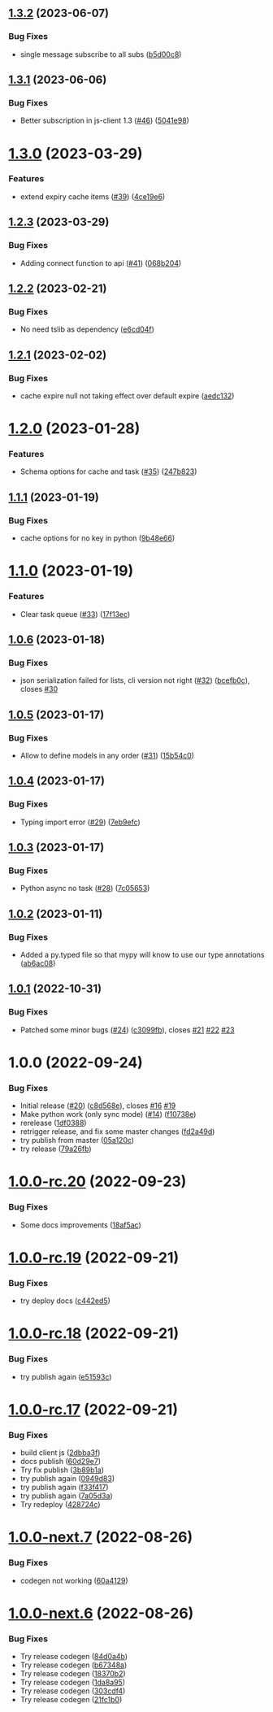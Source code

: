 ## [1.3.2](https://github.com/uvop/memorix/compare/v1.3.1...v1.3.2) (2023-06-07)


### Bug Fixes

* single message subscribe to all subs ([b5d00c8](https://github.com/uvop/memorix/commit/b5d00c8f0afd5d313b0331ac46ad9542282b8890))

## [1.3.1](https://github.com/uvop/memorix/compare/v1.3.0...v1.3.1) (2023-06-06)


### Bug Fixes

* Better subscription in js-client 1.3 ([#46](https://github.com/uvop/memorix/issues/46)) ([5041e98](https://github.com/uvop/memorix/commit/5041e98ea92f93dc34de083a7e0b75becd260c11))

# [1.3.0](https://github.com/uvop/memorix/compare/v1.2.3...v1.3.0) (2023-03-29)


### Features

* extend expiry cache items ([#39](https://github.com/uvop/memorix/issues/39)) ([4ce19e6](https://github.com/uvop/memorix/commit/4ce19e6512c14c5eddd43762f92c12ed2e746ecd))

## [1.2.3](https://github.com/uvop/memorix/compare/v1.2.2...v1.2.3) (2023-03-29)


### Bug Fixes

* Adding connect function to api ([#41](https://github.com/uvop/memorix/issues/41)) ([068b204](https://github.com/uvop/memorix/commit/068b204f50c9760732fa602dfb3d6f4083addf28))

## [1.2.2](https://github.com/uvop/memorix/compare/v1.2.1...v1.2.2) (2023-02-21)


### Bug Fixes

* No need tslib as dependency ([e6cd04f](https://github.com/uvop/memorix/commit/e6cd04fba20c382564090baa0ae533bbaf83ae7b))

## [1.2.1](https://github.com/uvop/memorix/compare/v1.2.0...v1.2.1) (2023-02-02)


### Bug Fixes

* cache expire null not taking effect over default expire ([aedc132](https://github.com/uvop/memorix/commit/aedc1329279df36f32e4a4dffe6f24f5f16c54cf))

# [1.2.0](https://github.com/uvop/memorix/compare/v1.1.1...v1.2.0) (2023-01-28)


### Features

* Schema options for cache and task ([#35](https://github.com/uvop/memorix/issues/35)) ([247b823](https://github.com/uvop/memorix/commit/247b823858421ad3135526059b06489b32c4f779))

## [1.1.1](https://github.com/uvop/memorix/compare/v1.1.0...v1.1.1) (2023-01-19)


### Bug Fixes

* cache options for no key in python ([9b48e66](https://github.com/uvop/memorix/commit/9b48e667bcccca5cf5409fb43161d126389a096e))

# [1.1.0](https://github.com/uvop/memorix/compare/v1.0.6...v1.1.0) (2023-01-19)


### Features

* Clear task queue ([#33](https://github.com/uvop/memorix/issues/33)) ([17f13ec](https://github.com/uvop/memorix/commit/17f13ec6c55dbb84e372edff0bda65889c5ee7f6))

## [1.0.6](https://github.com/uvop/memorix/compare/v1.0.5...v1.0.6) (2023-01-18)


### Bug Fixes

* json serialization failed for lists, cli version not right ([#32](https://github.com/uvop/memorix/issues/32)) ([bcefb0c](https://github.com/uvop/memorix/commit/bcefb0c56d5cce650352e9d5766a5ba5c21e10b4)), closes [#30](https://github.com/uvop/memorix/issues/30)

## [1.0.5](https://github.com/uvop/memorix/compare/v1.0.4...v1.0.5) (2023-01-17)


### Bug Fixes

* Allow to define models in any order ([#31](https://github.com/uvop/memorix/issues/31)) ([15b54c0](https://github.com/uvop/memorix/commit/15b54c024f4121a4832dc92c30a6a5be836c6ba8))

## [1.0.4](https://github.com/uvop/memorix/compare/v1.0.3...v1.0.4) (2023-01-17)


### Bug Fixes

* Typing import error ([#29](https://github.com/uvop/memorix/issues/29)) ([7eb9efc](https://github.com/uvop/memorix/commit/7eb9efc16531db7348452e981ed4e14f008ea557))

## [1.0.3](https://github.com/uvop/memorix/compare/v1.0.2...v1.0.3) (2023-01-17)


### Bug Fixes

* Python async no task ([#28](https://github.com/uvop/memorix/issues/28)) ([7c05653](https://github.com/uvop/memorix/commit/7c0565384b4d900db0e56af602fc2a7c9bab70da))

## [1.0.2](https://github.com/uvop/memorix/compare/v1.0.1...v1.0.2) (2023-01-11)


### Bug Fixes

* Added a py.typed file so that mypy will know to use our type annotations ([ab6ac08](https://github.com/uvop/memorix/commit/ab6ac0834e9683474df59c0b5ab05031d990b7f4))

## [1.0.1](https://github.com/uvop/memorix/compare/v1.0.0...v1.0.1) (2022-10-31)


### Bug Fixes

* Patched some minor bugs ([#24](https://github.com/uvop/memorix/issues/24)) ([c3099fb](https://github.com/uvop/memorix/commit/c3099fb7eea132d2677f8913c59536215b798f8d)), closes [#21](https://github.com/uvop/memorix/issues/21) [#22](https://github.com/uvop/memorix/issues/22) [#23](https://github.com/uvop/memorix/issues/23)

# 1.0.0 (2022-09-24)


### Bug Fixes

* Initial release ([#20](https://github.com/uvop/memorix/issues/20)) ([c8d568e](https://github.com/uvop/memorix/commit/c8d568e8f277d4b697c7043cd16926d290201e02)), closes [#16](https://github.com/uvop/memorix/issues/16) [#19](https://github.com/uvop/memorix/issues/19)
* Make python work (only sync mode) ([#14](https://github.com/uvop/memorix/issues/14)) ([f10738e](https://github.com/uvop/memorix/commit/f10738e5854b45df732e93aadfbd690babc823c8))
* rerelease ([1df0388](https://github.com/uvop/memorix/commit/1df03887677110fc700860ddc11bb9c212a7697c))
* retrigger release, and fix some master changes ([fd2a49d](https://github.com/uvop/memorix/commit/fd2a49d38671b2b32140b4b98e0cefdc3db6b7c8))
* try publish from master ([05a120c](https://github.com/uvop/memorix/commit/05a120ce4fd82e67beb0a98abb448709a179507c))
* try release ([79a26fb](https://github.com/uvop/memorix/commit/79a26fb6fdf54dcfa548e0c46e8994cc9c6ec1a7))

# [1.0.0-rc.20](https://github.com/uvop/memorix/compare/v1.0.0-rc.19...v1.0.0-rc.20) (2022-09-23)


### Bug Fixes

* Some docs improvements ([18af5ac](https://github.com/uvop/memorix/commit/18af5acea629732155f47262bf0a15cb73773bab))

# [1.0.0-rc.19](https://github.com/uvop/memorix/compare/v1.0.0-rc.18...v1.0.0-rc.19) (2022-09-21)


### Bug Fixes

* try deploy docs ([c442ed5](https://github.com/uvop/memorix/commit/c442ed5f2533762e4659d1dab3ce35748bb54243))

# [1.0.0-rc.18](https://github.com/uvop/memorix/compare/v1.0.0-rc.17...v1.0.0-rc.18) (2022-09-21)


### Bug Fixes

* try publish again ([e51593c](https://github.com/uvop/memorix/commit/e51593cd322c03de7e8f2d89578d9b3ddf494d5d))

# [1.0.0-rc.17](https://github.com/uvop/memorix/compare/v1.0.0-rc.16...v1.0.0-rc.17) (2022-09-21)


### Bug Fixes

* build client js ([2dbba3f](https://github.com/uvop/memorix/commit/2dbba3f46a1918d489bb292345b0c867cf754b7f))
* docs publish ([60d29e7](https://github.com/uvop/memorix/commit/60d29e71883c6a652261f40ff9983f7951b70bf3))
* Try fix publish ([3b89b1a](https://github.com/uvop/memorix/commit/3b89b1a2b26f7fe5751d5cb0f61ac0f7068754c2))
* try publish again ([0949d83](https://github.com/uvop/memorix/commit/0949d835551e6258f39baf5a2ebcf34b295efe68))
* try publish again ([f33f417](https://github.com/uvop/memorix/commit/f33f4176c9f4286a085148024d0d9af63c104fd8))
* try publish again ([7a05d3a](https://github.com/uvop/memorix/commit/7a05d3abce4989d056babfd46dec41dbdfef02e6))
* Try redeploy ([428724c](https://github.com/uvop/memorix/commit/428724c3929a506c0ac2483e6752b462a68181af))

# [1.0.0-next.7](https://github.com/uvop/memorix/compare/v1.0.0-next.6...v1.0.0-next.7) (2022-08-26)


### Bug Fixes

* codegen not working ([60a4129](https://github.com/uvop/memorix/commit/60a4129c4d20ebbd73e6a32c35ce31e12b2eda57))

# [1.0.0-next.6](https://github.com/uvop/memorix/compare/v1.0.0-next.5...v1.0.0-next.6) (2022-08-26)


### Bug Fixes

* Try release codegen ([84d0a4b](https://github.com/uvop/memorix/commit/84d0a4b5fa3fad8755099e5b1b7e315a4aa28f5d))
* Try release codegen ([b67348a](https://github.com/uvop/memorix/commit/b67348af64263757a0c08d1f1bcb8eae4e438da5))
* Try release codegen ([18370b2](https://github.com/uvop/memorix/commit/18370b2c316c9ba7ded3ca8bb137584fde90ef03))
* Try release codegen ([1da8a95](https://github.com/uvop/memorix/commit/1da8a952786657971be6a2031d2eddc668173464))
* Try release codegen ([303cdf4](https://github.com/uvop/memorix/commit/303cdf481a35105ade7cbf140cf1155e59a3adcf))
* Try release codegen ([21fc1b0](https://github.com/uvop/memorix/commit/21fc1b0af379c7df99d4d5100c8d9033282e8583))
